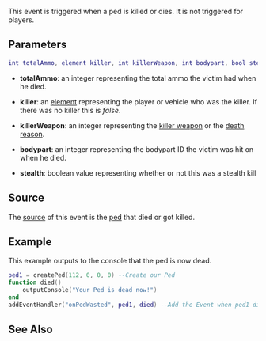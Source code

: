 This event is triggered when a ped is killed or dies. It is not triggered for players.

Parameters
----------

``` lua
int totalAmmo, element killer, int killerWeapon, int bodypart, bool stealth
```

-   **totalAmmo**: an integer representing the total ammo the victim had when he died.
-   **killer**: an [element](/element.md "wikilink") representing the player or vehicle who was the killer. If there was no killer this is *false*.
-   **killerWeapon**: an integer representing the [killer weapon](/Weapons.md "wikilink") or the [death reason](/Death_Reasons.md "wikilink").
-   **bodypart**: an integer representing the bodypart ID the victim was hit on when he died.

-   **stealth**: boolean value representing whether or not this was a stealth kill

Source
------

The [source](/event_system#Event_source.md "wikilink") of this event is the [ped](/ped.md "wikilink") that died or got killed.

Example
-------

This example outputs to the console that the ped is now dead.

``` lua
ped1 = createPed(112, 0, 0, 0) --Create our Ped
function died()
    outputConsole("Your Ped is dead now!")
end
addEventHandler("onPedWasted", ped1, died) --Add the Event when ped1 dies
```

See Also
--------
